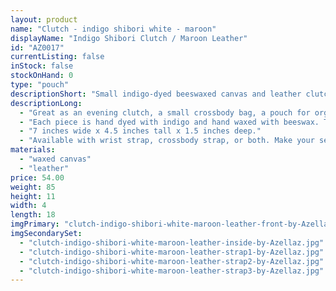 ```yaml
---
layout: product
name: "Clutch - indigo shibori white - maroon"
displayName: "Indigo Shibori Clutch / Maroon Leather"
id: "AZ0017"
currentListing: false
inStock: false
stockOnHand: 0
type: "pouch"
descriptionShort: "Small indigo-dyed beeswaxed canvas and leather clutch."
descriptionLong: 
  - "Great as an evening clutch, a small crossbody bag, a pouch for organizing in a larger bag, or all three! Fits the essentials (phone, credit cards, keys). I particularly love this bag for travel as it fits compactly in a suitcase and can be used for both nights out and minimalist day trips."
  - "Each piece is hand dyed with indigo and hand waxed with beeswax. The base of the bag is made from English Bridle leather which is luxurious, water resistant, and durable; vegetable tanned in Pennsylvania by a company that was founded in 1867, from North American cattle. Includes all brass hardware and a Riri zipper."
  - "7 inches wide x 4.5 inches tall x 1.5 inches deep."
  - "Available with wrist strap, crossbody strap, or both. Make your selection from within the shopping cart."
materials: 
  - "waxed canvas"
  - "leather"
price: 54.00
weight: 85
height: 11
width: 4
length: 18
imgPrimary: "clutch-indigo-shibori-white-maroon-leather-front-by-Azellaz.jpg"
imgSecondarySet: 
  - "clutch-indigo-shibori-white-maroon-leather-inside-by-Azellaz.jpg"
  - "clutch-indigo-shibori-white-maroon-leather-strap1-by-Azellaz.jpg"
  - "clutch-indigo-shibori-white-maroon-leather-strap2-by-Azellaz.jpg"
  - "clutch-indigo-shibori-white-maroon-leather-strap3-by-Azellaz.jpg"
---
```

